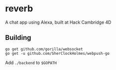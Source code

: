 # reverb
A chat app using Alexa, built at Hack Cambridge 4D

## Building
```
go get github.com/gorilla/websocket
go get -u github.com/SherClockHolmes/webpush-go
```
Add `./backend` to `$GOPATH`
